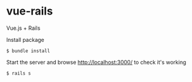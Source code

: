 vue-rails
==============

Vue.js + Rails

Install package

    $ bundle install

Start the server and browse <http://localhost:3000/> to check it's working

    $ rails s
